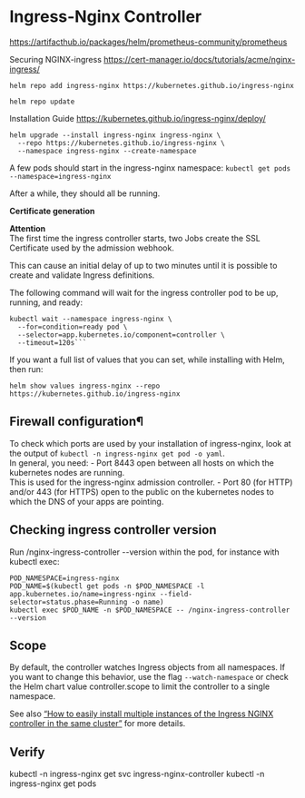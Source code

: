 # Ingress-Nginx Controller

https://artifacthub.io/packages/helm/prometheus-community/prometheus

Securing NGINX-ingress
https://cert-manager.io/docs/tutorials/acme/nginx-ingress/

`helm repo add ingress-nginx https://kubernetes.github.io/ingress-nginx`

`helm repo update`

Installation Guide
https://kubernetes.github.io/ingress-nginx/deploy/


```
helm upgrade --install ingress-nginx ingress-nginx \
  --repo https://kubernetes.github.io/ingress-nginx \
  --namespace ingress-nginx --create-namespace
```
A few pods should start in the ingress-nginx namespace:
`kubectl get pods --namespace=ingress-nginx`

After a while, they should all be running. 

**Certificate generation**

**Attention**\
The first time the ingress controller starts, two Jobs create the SSL Certificate used by the admission webhook.

This can cause an initial delay of up to two minutes until it is possible to create and validate Ingress definitions.

The following command will wait for the ingress controller pod to be up, running, and ready:

```
kubectl wait --namespace ingress-nginx \
  --for=condition=ready pod \
  --selector=app.kubernetes.io/component=controller \
  --timeout=120s```
```



If you want a full list of values that you can set, while installing with Helm, then run:

`helm show values ingress-nginx --repo https://kubernetes.github.io/ingress-nginx`

## Firewall configuration¶

To check which ports are used by your installation of ingress-nginx, look at the output of `kubectl -n ingress-nginx get pod -o yaml`.\
In general, you need: - Port 8443 open between all hosts on which the kubernetes nodes are running.\
This is used for the ingress-nginx admission controller. - Port 80 (for HTTP) and/or 443 (for HTTPS) open to the public on the kubernetes nodes to which the DNS of your apps are pointing.


## Checking ingress controller version
Run /nginx-ingress-controller --version within the pod, for instance with kubectl exec:

```
POD_NAMESPACE=ingress-nginx
POD_NAME=$(kubectl get pods -n $POD_NAMESPACE -l app.kubernetes.io/name=ingress-nginx --field-selector=status.phase=Running -o name)
kubectl exec $POD_NAME -n $POD_NAMESPACE -- /nginx-ingress-controller --version
```

## Scope
By default, the controller watches Ingress objects from all namespaces. If you want to change this behavior, use the flag `--watch-namespace` or check the Helm chart value controller.scope to limit the controller to a single namespace.

See also [“How to easily install multiple instances of the Ingress NGINX controller in the same cluster”](https://kubernetes.github.io/ingress-nginx/#how-to-easily-install-multiple-instances-of-the-ingress-nginx-controller-in-the-same-cluster) for more details.


## Verify

kubectl -n ingress-nginx get svc ingress-nginx-controller
kubectl -n ingress-nginx get pods
